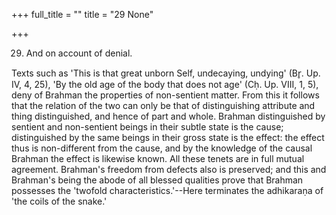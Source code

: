 +++
full_title = ""
title = "29 None"

+++




29. And on account of denial.

Texts such as 'This is that great unborn Self, undecaying, undying' (Br̥. Up. IV, 4, 25), 'By the old age of the body that does not age' (Cḥ. Up. VIII, 1, 5), deny of Brahman the properties of non-sentient matter. From this it follows that the relation of the two can only be that of distinguishing attribute and thing distinguished, and hence of part and whole. Brahman distinguished by sentient and non-sentient beings in their subtle state is the cause; distinguished by the same beings in their gross state is the effect: the effect thus is non-different from the cause, and by the knowledge of the causal Brahman the effect is likewise known. All these tenets are in full mutual agreement. Brahman's freedom from defects also is preserved; and this and Brahman's being the abode of all blessed qualities prove that Brahman possesses the 'twofold characteristics.'--Here terminates the adhikaraṇa of 'the coils of the snake.'

